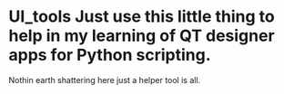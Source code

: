 # UI_tools Just use this little thing to help in my learning of QT designer apps for Python scripting.
Nothin earth shattering here just a helper tool is all.
